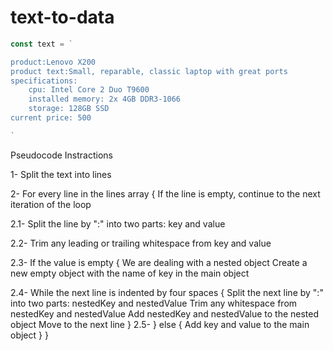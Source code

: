 # text-to-data
```js
const text = `

product:Lenovo X200
product text:Small, reparable, classic laptop with great ports
specifications:
    cpu: Intel Core 2 Duo T9600
    installed memory: 2x 4GB DDR3-1066
    storage: 128GB SSD
current price: 500

`

```


Pseudocode Instractions

1- Split the text into lines

2- For every line in the lines array {
    If the line is empty, continue to the next iteration of the loop

   2.1- Split the line by ":" into two parts: key and value

   2.2- Trim any leading or trailing whitespace from key and value

  2.3-  If the value is empty {
        We are dealing with a nested object
        Create a new empty object with the name of key in the main object

   2.4-   While the next line is indented by four spaces {
            Split the next line by ":" into two parts: nestedKey and nestedValue
            Trim any whitespace from nestedKey and nestedValue
            Add nestedKey and nestedValue to the nested object
            Move to the next line
        }
2.5-    } else {
        Add key and value to the main object
    }
}
